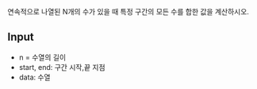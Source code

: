 연속적으로 나열된 N개의 수가 있을 때 특정 구간의 모든 수를 합한 값을 계산하시오.
## Input
- n = 수열의 길이
- start, end: 구간 시작,끝 지점
- data: 수열
